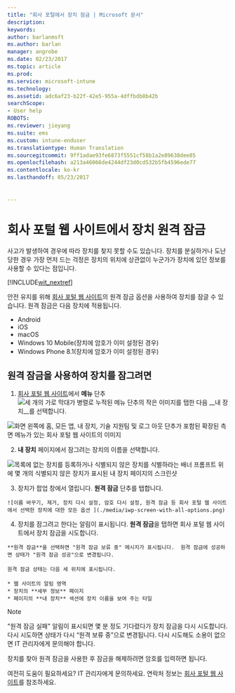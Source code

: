 ```yaml
---
title: "회사 포털에서 장치 잠금 | Microsoft 문서"
description: 
keywords: 
author: barlanmsft
ms.author: barlan
manager: angrobe
ms.date: 02/23/2017
ms.topic: article
ms.prod: 
ms.service: microsoft-intune
ms.technology: 
ms.assetid: adc6af23-b22f-42e5-955a-4dffbdb8b42b
searchScope:
- User help
ROBOTS: 
ms.reviewer: jieyang
ms.suite: ems
ms.custom: intune-enduser
ms.translationtype: Human Translation
ms.sourcegitcommit: 9ff1adae93fe6873f5551cf58b1a2e89638dee85
ms.openlocfilehash: a213a46066de4244df23d0cd532b5fb4596ede77
ms.contentlocale: ko-kr
ms.lasthandoff: 05/23/2017


---
```


# <a name="remotely-lock-your-device-from-the-company-portal-website"></a>회사 포털 웹 사이트에서 장치 원격 잠금

사고가 발생하여 경우에 따라 장치를 찾지 못할 수도 있습니다. 장치를 분실하거나 도난당한 경우 가장 먼저 드는 걱정은 장치의 위치에 상관없이 누군가가 장치에 있던 정보를 사용할 수 있다는 점입니다.

[!INCLUDE[wit_nextref](includes/end-user-password-guidance.md)]

안전 유지를 위해 [회사 포털 웹 사이트](http://portal.manage.microsoft.com)의 원격 잠금 옵션을 사용하여 장치를 잠글 수 있습니다. 원격 잠금은 다음 장치에 적용됩니다.

* Android
* iOS
* macOS
* Windows 10 Mobile(장치에 암호가 이미 설정된 경우)
* Windows Phone 8.1(장치에 암호가 이미 설정된 경우)

## <a name="to-use-remote-lock-to-lock-your-device"></a>원격 잠금을 사용하여 장치를 잠그려면

1.    [회사 포털 웹 사이트](http://portal.manage.microsoft.com)에서 __메뉴__ 단추 ![세 개의 가로 막대가 병렬로 누적된 메뉴 단추의 작은 이미지](/Intune/whats-new/media/CP_hamburger_menu.png)를 탭한 다음 __내 장치__를 선택합니다.

  ![화면 왼쪽에 홈, 모든 앱, 내 장치, 기술 지원팀 및 로그 아웃 단추가 포함된 확장된 측면 메뉴가 있는 회사 포털 웹 사이트의 이미지](/media/iwp-expanded-sidebar.png)

2. __내 장치__ 페이지에서 잠그려는 장치의 이름을 선택합니다.

  ![목록에 없는 장치를 등록하거나 식별되지 않은 장치를 식별하라는 배너 프롬프트 위에 몇 개의 식별되지 않은 장치가 표시된 내 장치 페이지의 스크린샷](./media/macOS_enroll_002_tap_here_banner.png)

3.    장치가 팝업 창에서 열립니다. **원격 잠금** 단추를 탭합니다.

    ![이름 바꾸기, 제거, 장치 다시 설정, 암호 다시 설정, 원격 잠금 등 회사 포털 웹 사이트에서 선택한 장치에 대한 모든 옵션 ](./media/iwp-screen-with-all-options.png)

4.    장치를 잠그려고 한다는 알림이 표시됩니다. **원격 잠금**을 탭하면 회사 포털 웹 사이트에서 장치 잠금을 시도합니다.

    **원격 잠금**을 선택하면 "원격 잠금 보류 중" 메시지가 표시됩니다.  원격 잠금에 성공하면 상태가 "원격 잠금 성공"으로 변경됩니다.

    원격 잠금 상태는 다음 세 위치에 표시됩니다.

    * 웹 사이트의 알림 영역
    * 장치의 **세부 정보** 페이지
    * 페이지의 **내 장치** 섹션에 장치 이름을 보여 주는 타일

> [!Note]
> "원격 잠금 실패" 알림이 표시되면 몇 분 정도 기다렸다가 장치 잠금을 다시 시도합니다. 다시 시도하면 상태가 다시 “원격 보류 중”으로 변경됩니다. 다시 시도해도 소용이 없으면 IT 관리자에게 문의해야 합니다.

장치를 찾아 원격 잠금을 사용한 후 잠금을 해제하려면 암호를 입력하면 됩니다.

여전히 도움이 필요하세요? IT 관리자에게 문의하세요. 연락처 정보는 [회사 포털 웹 사이트](http://portal.manage.microsoft.com)를 참조하세요.

